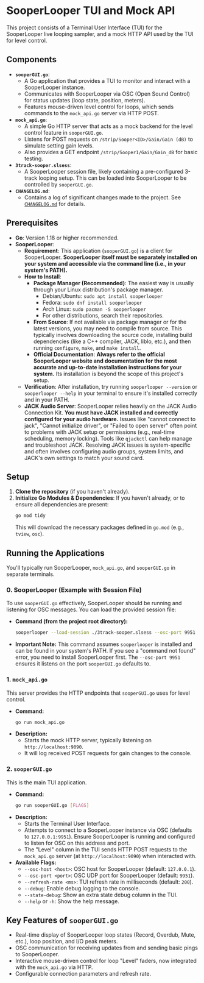# SooperLooper TUI and Mock API

This project consists of a Terminal User Interface (TUI) for the SooperLooper live looping sampler, and a mock HTTP API used by the TUI for level control.

## Components

*   **`sooperGUI.go`**:
    *   A Go application that provides a TUI to monitor and interact with a SooperLooper instance.
    *   Communicates with SooperLooper via OSC (Open Sound Control) for status updates (loop state, position, meters).
    *   Features mouse-driven level control for loops, which sends commands to the `mock_api.go` server via HTTP POST.
*   **`mock_api.go`**:
    *   A simple Go HTTP server that acts as a mock backend for the level control feature in `sooperGUI.go`.
    *   Listens for POST requests on `/strip/Sooper<ID>/Gain/Gain (dB)` to simulate setting gain levels.
    *   Also provides a GET endpoint `/strip/Sooper1/Gain/Gain_dB` for basic testing.
*   **`3track-sooper.slsess`**:
    *   A SooperLooper session file, likely containing a pre-configured 3-track looping setup. This can be loaded into SooperLooper to be controlled by `sooperGUI.go`.
*   **`CHANGELOG.md`**:
    *   Contains a log of significant changes made to the project. See [`CHANGELOG.md`](CHANGELOG.md:) for details.

## Prerequisites

*   **Go**: Version 1.18 or higher recommended.
*   **SooperLooper**:
    *   **Requirement**: This application (`sooperGUI.go`) is a client for SooperLooper. **SooperLooper itself must be separately installed on your system and accessible via the command line (i.e., in your system's PATH).**
    *   **How to Install**:
        *   **Package Manager (Recommended)**: The easiest way is usually through your Linux distribution's package manager.
            *   Debian/Ubuntu: `sudo apt install sooperlooper`
            *   Fedora: `sudo dnf install sooperlooper`
            *   Arch Linux: `sudo pacman -S sooperlooper`
            *   For other distributions, search their repositories.
        *   **From Source**: If not available via package manager or for the latest versions, you may need to compile from source. This typically involves downloading the source code, installing build dependencies (like a C++ compiler, JACK, liblo, etc.), and then running `configure`, `make`, and `make install`.
        *   **Official Documentation**: **Always refer to the official SooperLooper website and documentation for the most accurate and up-to-date installation instructions for your system.** Its installation is beyond the scope of this project's setup.
    *   **Verification**: After installation, try running `sooperlooper --version` or `sooperlooper --help` in your terminal to ensure it's installed correctly and in your PATH.
    *   **JACK Audio Server**: SooperLooper relies heavily on the JACK Audio Connection Kit. **You must have JACK installed and correctly configured for your audio hardware.** Issues like "cannot connect to jack", "Cannot initialize driver", or "Failed to open server" often point to problems with JACK setup or permissions (e.g., real-time scheduling, memory locking). Tools like `qjackctl` can help manage and troubleshoot JACK. Resolving JACK issues is system-specific and often involves configuring audio groups, system limits, and JACK's own settings to match your sound card.

## Setup

1.  **Clone the repository** (if you haven't already).
2.  **Initialize Go Modules & Dependencies**:
    If you haven't already, or to ensure all dependencies are present:
    ```bash
    go mod tidy
    ```
    This will download the necessary packages defined in `go.mod` (e.g., `tview`, `osc`).

## Running the Applications

You'll typically run SooperLooper, `mock_api.go`, and `sooperGUI.go` in separate terminals.

### 0. SooperLooper (Example with Session File)

To use `sooperGUI.go` effectively, SooperLooper should be running and listening for OSC messages. You can load the provided session file:

*   **Command (from the project root directory):**
    ```bash
    sooperlooper --load-session ./3track-sooper.slsess --osc-port 9951
    ```
*   **Important Note:** This command assumes `sooperlooper` is installed and can be found in your system's PATH. If you see a "command not found" error, you need to install SooperLooper first. The `--osc-port 9951` ensures it listens on the port `sooperGUI.go` defaults to.

### 1. `mock_api.go`

This server provides the HTTP endpoints that `sooperGUI.go` uses for level control.

*   **Command:**
    ```bash
    go run mock_api.go
    ```
*   **Description:**
    *   Starts the mock HTTP server, typically listening on `http://localhost:9090`.
    *   It will log received POST requests for gain changes to the console.

### 2. `sooperGUI.go`

This is the main TUI application.

*   **Command:**
    ```bash
    go run sooperGUI.go [FLAGS]
    ```
*   **Description:**
    *   Starts the Terminal User Interface.
    *   Attempts to connect to a SooperLooper instance via OSC (defaults to `127.0.0.1:9951`). Ensure SooperLooper is running and configured to listen for OSC on this address and port.
    *   The "Level" column in the TUI sends HTTP POST requests to the `mock_api.go` server (at `http://localhost:9090`) when interacted with.
*   **Available Flags:**
    *   `--osc-host <host>`: OSC host for SooperLooper (default: `127.0.0.1`).
    *   `--osc-port <port>`: OSC UDP port for SooperLooper (default: `9951`).
    *   `--refresh-rate <ms>`: TUI refresh rate in milliseconds (default: `200`).
    *   `--debug`: Enable debug logging to the console.
    *   `--state-debug`: Show an extra state debug column in the TUI.
    *   `--help` or `-h`: Show the help message.

## Key Features of `sooperGUI.go`

*   Real-time display of SooperLooper loop states (Record, Overdub, Mute, etc.), loop position, and I/O peak meters.
*   OSC communication for receiving updates from and sending basic pings to SooperLooper.
*   Interactive mouse-driven control for loop "Level" faders, now integrated with the `mock_api.go` via HTTP.
*   Configurable connection parameters and refresh rate.